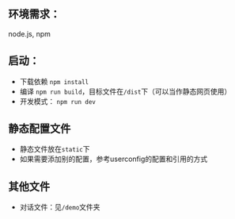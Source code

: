 ## 环境需求：
node.js, npm

## 启动：

- 下载依赖 `npm install`
- 编译 `npm run build`，目标文件在`/dist`下（可以当作静态网页使用）
- 开发模式： `npm run dev` 

## 静态配置文件
- 静态文件放在`static`下
- 如果需要添加别的配置，参考userconfig的配置和引用的方式


## 其他文件
- 对话文件：见`/demo`文件夹
